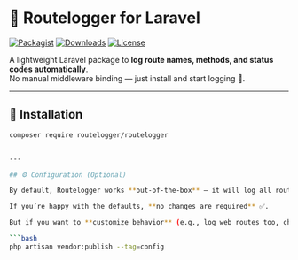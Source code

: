 # 🚦 Routelogger for Laravel

[![Packagist](https://img.shields.io/packagist/v/routelogger/routelogger.svg)](https://packagist.org/packages/routelogger/routelogger)
[![Downloads](https://img.shields.io/packagist/dt/routelogger/routelogger.svg)](https://packagist.org/packages/routelogger/routelogger)
[![License](https://img.shields.io/badge/license-MIT-blue.svg)](LICENSE)

A lightweight Laravel package to **log route names, methods, and status codes automatically**.  
No manual middleware binding — just install and start logging 📜.

---

## 🚀 Installation

```bash
composer require routelogger/routelogger


---

## ⚙️ Configuration (Optional)

By default, Routelogger works **out-of-the-box** — it will log all routes in the `api` middleware group with route name (or URI), HTTP method, and status code.

If you’re happy with the defaults, **no changes are required** ✅.

But if you want to **customize behavior** (e.g., log web routes too, change emoji, or disable logging), you can publish the config file:

```bash
php artisan vendor:publish --tag=config
